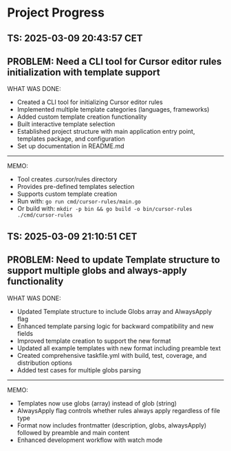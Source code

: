 # Project Progress

## TS: 2025-03-09 20:43:57 CET

## PROBLEM: Need a CLI tool for Cursor editor rules initialization with template support

WHAT WAS DONE:

- Created a CLI tool for initializing Cursor editor rules
- Implemented multiple template categories (languages, frameworks)
- Added custom template creation functionality
- Built interactive template selection
- Established project structure with main application entry point, templates package, and configuration
- Set up documentation in README.md

---

MEMO:

- Tool creates .cursor/rules directory
- Provides pre-defined templates selection
- Supports custom template creation
- Run with: `go run cmd/cursor-rules/main.go`
- Or build with: `mkdir -p bin && go build -o bin/cursor-rules ./cmd/cursor-rules`

## TS: 2025-03-09 21:10:51 CET

## PROBLEM: Need to update Template structure to support multiple globs and always-apply functionality

WHAT WAS DONE:

- Updated Template structure to include Globs array and AlwaysApply flag
- Enhanced template parsing logic for backward compatibility and new fields
- Improved template creation to support the new format
- Updated all example templates with new format including preamble text
- Created comprehensive taskfile.yml with build, test, coverage, and distribution options
- Added test cases for multiple globs parsing

---

MEMO:

- Templates now use globs (array) instead of glob (string)
- AlwaysApply flag controls whether rules always apply regardless of file type
- Format now includes frontmatter (description, globs, alwaysApply) followed by preamble and main content
- Enhanced development workflow with watch mode
